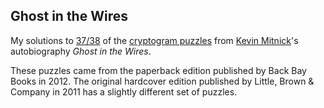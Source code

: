 ## Ghost in the Wires 

My solutions to [37/38](https://github.com/abtrout/ghost-in-the-wires/blob/main/cryptograms/test_solutions.py#L318-L321) of the [cryptogram puzzles](https://en.wikipedia.org/wiki/Cryptogram) from [Kevin Mitnick](https://en.wikipedia.org/wiki/Kevin_Mitnick)'s autobiography _Ghost in the Wires_.

These puzzles came from the paperback edition published by Back Bay Books in 2012. The original hardcover edition published by Little, Brown & Company in 2011 has a slightly different set of puzzles.